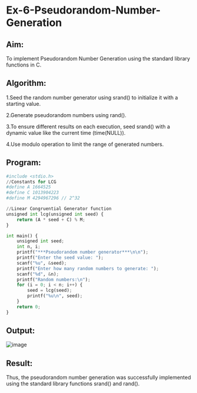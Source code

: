 # Ex-6-Pseudorandom-Number-Generation
## Aim:
To implement Pseudorandom Number Generation using the standard library functions in C.
## Algorithm:
1.Seed the random number generator using srand() to initialize it with a starting value.

2.Generate pseudorandom numbers using rand().

3.To ensure different results on each execution, seed srand() with a dynamic value like the current time (time(NULL)).

4.Use modulo operation to limit the range of generated numbers.

## Program:
```py
#include <stdio.h>
//Constants for LCG
#define A 1664525
#define C 1013904223
#define M 4294967296 // 2^32

//Linear Congruential Generator function
unsigned int lcg(unsigned int seed) {
    return (A * seed + C) % M;
}

int main() {
    unsigned int seed;
    int n, i;
    printf("***Pseudorandom number generator***\n\n");
    printf("Enter the seed value: ");
    scanf("%u", &seed);
    printf("Enter how many random numbers to generate: ");
    scanf("%d", &n);
    printf("Random numbers:\n");
    for (i = 0; i < n; i++) {
        seed = lcg(seed);
        printf("%u\n", seed);
    }
    return 0;
}
```
## Output:
![image](https://github.com/user-attachments/assets/a90fee4d-082d-43d2-a1fe-0ec97ce9ec36)

## Result:
Thus, the pseudorandom number generation was successfully implemented using the standard library functions srand() and rand().
